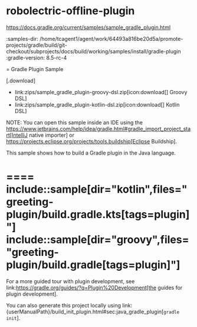 # robolectric-offline-plugin

https://docs.gradle.org/current/samples/sample_gradle_plugin.html

:samples-dir: /home/tcagent1/agent/work/64493a816be20d5a/promote-projects/gradle/build/git-checkout/subprojects/docs/build/working/samples/install/gradle-plugin
:gradle-version: 8.5-rc-4

= Gradle Plugin Sample

[.download]
- link:zips/sample_gradle_plugin-groovy-dsl.zip[icon:download[] Groovy DSL]
- link:zips/sample_gradle_plugin-kotlin-dsl.zip[icon:download[] Kotlin DSL]

NOTE: You can open this sample inside an IDE using the https://www.jetbrains.com/help/idea/gradle.html#gradle_import_project_start[IntelliJ native importer] or https://projects.eclipse.org/projects/tools.buildship[Eclipse Buildship].

This sample shows how to build a Gradle plugin in the Java language.

====
include::sample[dir="kotlin",files="greeting-plugin/build.gradle.kts[tags=plugin]"]
include::sample[dir="groovy",files="greeting-plugin/build.gradle[tags=plugin]"]
====

For a more guided tour with plugin development, see link:https://gradle.org/guides/?q=Plugin%20Development[the guides for plugin development].

You can also generate this project locally using link:{userManualPath}/build_init_plugin.html#sec:java_gradle_plugin[`gradle init`].

